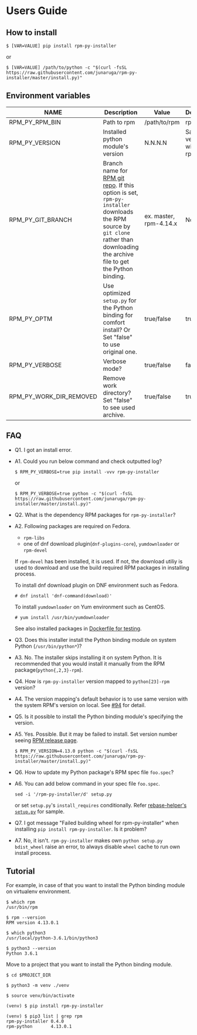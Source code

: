 # Users Guide

## How to install

```
$ [VAR=VALUE] pip install rpm-py-installer
```
or

```
$ [VAR=VALUE] /path/to/python -c "$(curl -fsSL https://raw.githubusercontent.com/junaruga/rpm-py-installer/master/install.py)"
```

## Environment variables

| NAME | Description | Value | Default |
| ---- | ----------- | ----- | ------- |
| RPM_PY_RPM_BIN | Path to rpm | /path/to/rpm | rpm |
| RPM_PY_VERSION | Installed python module's version | N.N.N.N |  Same version with rpm |
| RPM_PY_GIT_BRANCH | Branch name for [RPM git repo](https://github.com/rpm-software-management/rpm). If this option is set, `rpm-py-installer` downloads the RPM source by `git clone` rather than downloading the archive file to get the Python binding. | ex. master, rpm-4.14.x | None |
| RPM_PY_OPTM | Use optimized `setup.py` for the Python binding for comfort install? Or Set "false" to use original one. | true/false | true |
| RPM_PY_VERBOSE | Verbose mode? | true/false | false |
| RPM_PY_WORK_DIR_REMOVED | Remove work directory? Set "false" to see used archive. | true/false | true |


## FAQ

- Q1. I got an install error.
- A1. Could you run below command and check outputted log?

  ```
  $ RPM_PY_VERBOSE=true pip install -vvv rpm-py-installer
  ```

  or

  ```
  $ RPM_PY_VERBOSE=true python -c "$(curl -fsSL https://raw.githubusercontent.com/junaruga/rpm-py-installer/master/install.py)"
  ```

- Q2. What is the dependency RPM packages for `rpm-py-installer`?
- A2. Following packages are required on Fedora.
  - `rpm-libs`
  - one of dnf download plugin(`dnf-plugins-core`), `yumdownloader` or `rpm-devel`

  If `rpm-devel` has been installed, it is used. If not, the download utiliy is used to download and use the build required RPM packages in installing process.

  To install dnf download plugin on DNF environment such as Fedora.

  ```
  # dnf install 'dnf-command(download)'
  ```

  To install `yumdownloader` on Yum environment such as CentOS.

  ```
  # yum install /usr/bin/yumdownloader
  ```

  See also installed packages in [Dockerfile for testing](../.travis/Dockerfile).


- Q3. Does this installer install the Python binding module on system Python (`/usr/bin/python*`)?
- A3. No. The installer skips installing it on system Python.
  It is recommended that you would install it manually from the RPM package(`python{,2,3}-rpm`).


- Q4. How is `rpm-py-installer` version mapped to `python[23]-rpm` version?
- A4. The version mapping's default behavior is to use same version with the system RPM's version on local. See [#94](https://github.com/junaruga/rpm-py-installer/issues/94) for detail.

- Q5. Is it possible to install the Python binding module's specifying the version.
- A5. Yes. Possible. But it may be failed to install. Set version number seeing [RPM release page](https://github.com/rpm-software-management/rpm/releases).

  ```
  $ RPM_PY_VERSION=4.13.0 python -c "$(curl -fsSL https://raw.githubusercontent.com/junaruga/rpm-py-installer/master/install.py)"
  ```
- Q6. How to update my Python package's RPM spec file `foo.spec`?
- A6. You can add below command in your spec file `foo.spec`.

  ```
  sed -i '/rpm-py-installer/d' setup.py
  ```

  or set `setup.py`'s `install_requires` conditionally. Refer [rebase-helper's `setup.py`](https://github.com/rebase-helper/rebase-helper/blob/master/setup.py) for sample.

- Q7. I got message "Failed building wheel for rpm-py-installer" when installing `pip install rpm-py-installer`. Is it problem?
- A7. No, it isn't. `rpm-py-installer` makes own `python setup.py bdist_wheel` raise an error, to always disable `wheel` cache to run own install process.

## Tutorial

For example, in case of that you want to install the Python binding module on virtualenv environment.

```
$ which rpm
/usr/bin/rpm

$ rpm --version
RPM version 4.13.0.1
```

```
$ which python3
/usr/local/python-3.6.1/bin/python3

$ python3 --version
Python 3.6.1
```

Move to a project that you want to install the Python binding module.

```
$ cd $PROJECT_DIR

$ python3 -m venv ./venv

$ source venv/bin/activate
```

```
(venv) $ pip install rpm-py-installer
```

```
(venv) $ pip3 list | grep rpm
rpm-py-installer 0.4.0
rpm-python       4.13.0.1
```
